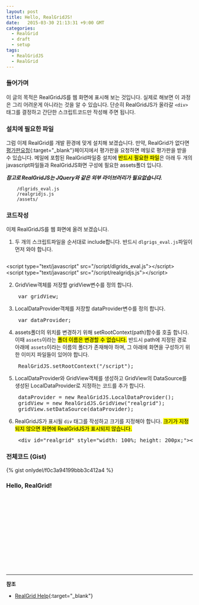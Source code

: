```yaml
---
layout: post
title: Hello, RealGridJS!
date:   2015-03-30 21:13:31 +9:00 GMT
categories: 
  - RealGrid
  - draft
  - setup
tags: 
  - RealGridJS
  - RealGrid
---
```


<script type="text/javascript" src="/script/dlgrids_eval.js"></script>
<script type="text/javascript" src="/script/realgridjs.js"></script>

<script>
$(document).ready( function() {

    var gridView;
    var dataProvider;
    
    RealGridJS.setTrace(false);
    RealGridJS.setRootContext("/script");
    
    dataProvider = new RealGridJS.LocalDataProvider();
    gridView = new RealGridJS.GridView("realgrid");
    gridView.setDataSource(dataProvider);
   
});
</script>

### 들어가며

이 글의 목적은 RealGridJS를 웹 화면에 표시해 보는 것입니다. 실제로 해보면 이 과정은 그리 어려운게 아니라는 것을 알 수 있습니다. 단순히 RealGridJS가 올라갈 `<div>`태그를 결정하고 간단한 스크립트코드만 작성해 주면 됩니다.

### 설치에 필요한 파일

그럼 이제 RealGrid를 개발 환경에 맞게 설치해 보겠습니다. 만약, RealGrid가 없다면 [평가판요청](http://www.realgrid.com/#download){:target="_blank"}페이지에서 평가판을 요청하면 메일로 평가판을 받을 수 있습니다. 메일에 포함된 RealGrid파일중 설치에 <mark>반드시 필요한 파일</mark>은 아래 두 개의 javascript파일들과 RealGridJS화면 구성에 필요한 assets폴더 입니다.

***참고로 RealGridJS는 JQuery와 같은 외부 라이브러리가 필요없습니다.***

        /dlgrids_eval.js
        /realgridjs.js
        /assets/


### 코드작성
이제 RealGridJS를 웹 화면에 올려 보겠습니다.   

1. 두 개의 스크립트파일을 순서대로 include합니다. 반드시 `dlgrigs_eval.js`파일이 먼저 와야 합니다.

    <pre class="prettyprint">
&lt;script type=&quot;text/javascript&quot; src=&quot;/script/dlgrids_eval.js&quot;&gt;&lt;/script&gt;
&lt;script type=&quot;text/javascript&quot; src=&quot;/script/realgridjs.js&quot;&gt;&lt;/script&gt;</pre>

2. GridView객체를 저장할 gridView변수를 정의 합니다.

    <pre class="prettyprint">
    var gridView;</pre>

3. LocalDataProvider객체를 저장할 dataProvider변수를 정의 합니다.

    <pre class="prettyprint">
    var dataProvider;</pre>

4. assets폴더의 위치를 변경하기 위해 setRootContext(path)함수를 호출 합니다. 이때 `assets`이라는 <mark>폴더 이름은 변경할 수 없습니다.</mark> 반드시 path에 지정된 경로 아래에 `assets`이라는 이름의 폴더가 존재해야 하며, 그 아래에 화면을 구성하기 위한 이미지 파일들이 있어야 합니다.

    <pre class="prettyprint">
    RealGridJS.setRootContext(&quot;/script&quot;);</pre>

5. LocalDataProvider와 GridView객체를 생성하고 GridView의 DataSource를 생성된 LocalDataProvider로 지정하는 코드를 추가 합니다.

    <pre class="prettyprint">
    dataProvider = new RealGridJS.LocalDataProvider();
    gridView = new RealGridJS.GridView(&quot;realgrid&quot;);
    gridView.setDataSource(dataProvider);</pre>

6. RealGridJS가 표시될 `div` 태그를 작성하고 크기를 지정해야 합니다. <mark>크기가 지정되지 않으면 화면에 RealGridJS가 표시되지 않습니다.</mark>

    <pre class="prettyprint">
    &lt;div id=&quot;realgrid&quot; style=&quot;width: 100%; height: 200px;&quot;&gt;&lt;/div&gt;</pre>


### 전체코드 (Gist)

{% gist onlydel/f0c3a94199bbb3c412a4 %}

### Hello, RealGrid!

<div id="realgrid" style="width: 100%; height: 200px;"></div>


---
**참조**

* [RealGrid Help](http://help.realgrid.com){:target="_blank"}